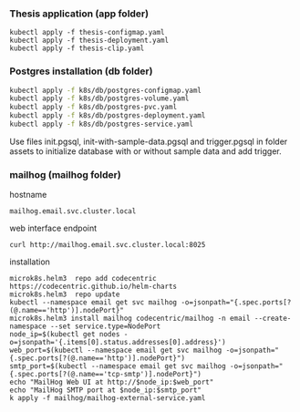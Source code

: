 ### Thesis application (app folder)

```
kubectl apply -f thesis-configmap.yaml
kubectl apply -f thesis-deployment.yaml
kubectl apply -f thesis-clip.yaml
```


### Postgres installation (db folder)
```bash
kubectl apply -f k8s/db/postgres-configmap.yaml 
kubectl apply -f k8s/db/postgres-volume.yaml 
kubectl apply -f k8s/db/postgres-pvc.yaml 
kubectl apply -f k8s/db/postgres-deployment.yaml 
kubectl apply -f k8s/db/postgres-service.yaml
```

Use files init.pgsql, init-with-sample-data.pgsql and trigger.pgsql in folder assets to initialize database with or without sample data and add trigger.

### mailhog (mailhog folder)

hostname
```
mailhog.email.svc.cluster.local
```

web interface endpoint
```
curl http://mailhog.email.svc.cluster.local:8025
```

installation
```
microk8s.helm3  repo add codecentric https://codecentric.github.io/helm-charts
microk8s.helm3  repo update
kubectl --namespace email get svc mailhog -o=jsonpath="{.spec.ports[?(@.name=='http')].nodePort}"
microk8s.helm3 install mailhog codecentric/mailhog -n email --create-namespace --set service.type=NodePort
node_ip=$(kubectl get nodes -o=jsonpath='{.items[0].status.addresses[0].address}')
web_port=$(kubectl --namespace email get svc mailhog -o=jsonpath="{.spec.ports[?(@.name=='http')].nodePort}")
smtp_port=$(kubectl --namespace email get svc mailhog -o=jsonpath="{.spec.ports[?(@.name=='tcp-smtp')].nodePort}")
echo "MailHog Web UI at http://$node_ip:$web_port"
echo "MailHog SMTP port at $node_ip:$smtp_port"
k apply -f mailhog/mailhog-external-service.yaml
```

